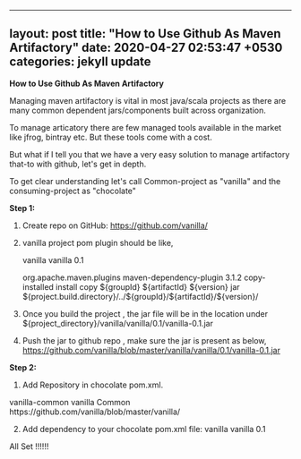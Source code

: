  ---
layout: post
title:  "How to Use Github As Maven Artifactory"
date:   2020-04-27 02:53:47 +0530
categories: jekyll update
---

**How to Use Github As Maven Artifactory**

Managing maven artifactory is vital in most java/scala projects as there are many common dependent jars/components built across organization. 

To manage articatory there are few managed tools available in the market like jfrog, bintray etc. But these tools come with a cost.

But what if I tell you that we have a very easy solution to manage artifactory that-to with github, let's get in depth.

To get clear understanding let's call Common-project as "vanilla" and the consuming-project as "chocolate"

**Step 1:**

1. Create repo on GitHub: https://github.com/vanilla/

2. vanilla project pom plugin should be like,

    <groupId>vanilla</groupId>
    <artifactId>vanilla</artifactId>
    <version>0.1</version>

    <build>
        <plugins>
            <plugin>
                <groupId>org.apache.maven.plugins</groupId>
                <artifactId>maven-dependency-plugin</artifactId>
                <version>3.1.2</version>
                <executions>
                    <execution>
                        <id>copy-installed</id>
                        <phase>install</phase>
                        <goals>
                            <goal>copy</goal>
                        </goals>
                        <configuration>
                            <artifactItems>
                                <artifactItem>
                                    <groupId>${groupId}</groupId>
                                    <artifactId>${artifactId}</artifactId>
                                    <version>${version}</version>
                                    <type>jar</type>
                      <outputDirectory>${project.build.directory}/../${groupId}/${artifactId}/${version}/</outputDirectory>
                                </artifactItem>
                            </artifactItems>
                        </configuration>
                    </execution>
                </executions>
            </plugin>
        </plugins>
    </build>

3. Once you build the project , the jar file will be in the location under ${project_directory}/vanilla/vanilla/0.1/vanilla-0.1.jar

4. Push the jar to github repo , make sure the jar is present as below,
https://github.com/vanilla/blob/master/vanilla/vanilla/0.1/vanilla-0.1.jar

**Step 2:**

1. Add Repository in chocolate pom.xml.
<repositories>
    <repository>
        <id>vanilla-common</id>
        <name>vanilla Common</name>
        <url>https://github.com/vanilla/blob/master/vanilla/</url>
    </repository>
</repositories>

2. Add dependency to your chocolate pom.xml file:
	<dependency>
   		<groupId>vanilla</groupId>
   		<artifactId>vanilla</artifactId>
  		<version>0.1</version>
</dependency>

All Set !!!!!! 


	



